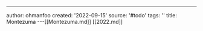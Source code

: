 ---
author: ohmanfoo
created: '2022-09-15'
source: '#todo'
tags: ''
title: Montezuma
---[[Montezuma.md]]
[[2022.md]]
